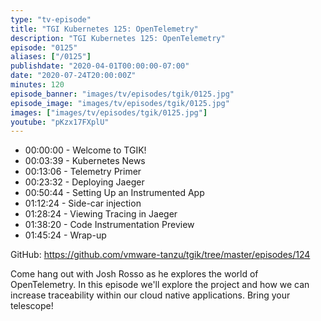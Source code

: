 ```yaml
---
type: "tv-episode"
title: "TGI Kubernetes 125: OpenTelemetry"
description: "TGI Kubernetes 125: OpenTelemetry"
episode: "0125"
aliases: ["/0125"]
publishdate: "2020-04-01T00:00:00-07:00"
date: "2020-07-24T20:00:00Z"
minutes: 120
episode_banner: "images/tv/episodes/tgik/0125.jpg"
episode_image: "images/tv/episodes/tgik/0125.jpg"
images: ["images/tv/episodes/tgik/0125.jpg"]
youtube: "pKzx17FXplU"
---
```


- 00:00:00 - Welcome to TGIK!
- 00:03:39 - Kubernetes News
- 00:13:06 - Telemetry Primer
- 00:23:32 - Deploying Jaeger
- 00:50:44 - Setting Up an Instrumented App
- 01:12:24 - Side-car injection
- 01:28:24 - Viewing Tracing in Jaeger
- 01:38:20 - Code Instrumentation Preview
- 01:45:24 - Wrap-up

GitHub: https://github.com/vmware-tanzu/tgik/tree/master/episodes/124

Come hang out with Josh Rosso as he explores the world of OpenTelemetry. In this episode we'll explore the project and how we can increase traceability within our cloud native applications. Bring your telescope!